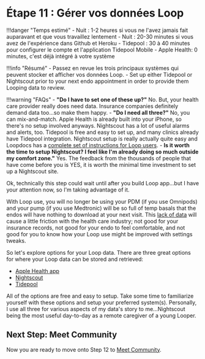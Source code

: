 # Étape 11 : Gérer vos données Loop

!!!danger "Temps estimé"
    - Nuit : 1-2 heures si vous ne l'avez jamais fait auparavant et que vous travaillez lentement
    - Nuit : 20-30 minutes si vous avez de l'expérience dans Github et Heroku
    - Tidepool : 30 à 40 minutes pour configurer le compte et l'application Tidepool Mobile
    - Apple Health: 0 minutes, c'est déjà intégré à votre système

!!!info "Résumé"
    - Passez en revue les trois principaux systèmes qui peuvent stocker et afficher vos données Loop.
    - Set up either Tidepool or Nightscout prior to your next endo appointment in order to provide them Looping data to review.

!!!warning "FAQs"
    - **"Do I have to set one of these up?"** No. But, your health care provider really does need data. Insurance companies definitely demand data too...so make them happy.
    - **"Do I need all three?"** No, you can mix-and-match. Apple Health is already built into your iPhone, so there's no setup involved anyways. Nightscout has a lot of useful alarms and alerts, too. Tidepool is free and easy to set up, and many clinics already have Tidepool integration. Nightscout setup is really actually quite easy and Loopdocs has a [complete set of instructions for Loop users](../nightscout/new_user.md).
    - **Is it worth the time to setup Nightscout? I feel like I'm already doing so much outside my comfort zone."** Yes. The feedback from the thousands of people that have come before you is YES, it is worth the minimal time investment to set up a Nightscout site.

Ok, technically this step could wait until after you build Loop app...but I have your attention now, so I'm taking advantage of it.

With Loop use, you will no longer be using your PDM (if you use Omnipods) and your pump (if you use Medtronic) will be so full of temp basals that the endos will have nothing to download at your next visit. This [lack of data](https://kdisimone.github.io/looptips/data/overview/) will cause a little friction with the health care industry; not good for your insurance records, not good for your endo to feel comfortable, and not good for you to know how your Loop use might be improved with settings tweaks.

So let's explore options for your Loop data. There are three great options for where your Loop data can be stored and retrieved:

* [Apple Health app](https://kdisimone.github.io/looptips/data/health/)
* [Nightscout](https://kdisimone.github.io/looptips/data/nightscout/)
* [Tidepool](https://kdisimone.github.io/looptips/data/tidepool/)

All of the options are free and easy to setup. Take some time to familiarize yourself with these options and setup your preferred system(s). Personally, I use all three for various aspects of my data's story to me...Nightscout being the most useful day-to-day as a remote caregiver of a young Looper.

## Next Step: Meet Community

Now you are ready to move onto Step 12 to [Meet Community](step12.md).
